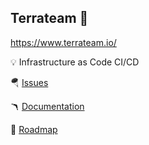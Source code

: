 ## Terrateam 👋

https://www.terrateam.io/

💡 Infrastructure as Code CI/CD

🪂 [Issues](https://github.com/terrateamio/terrateam/issues/new/choose)

🪃 [Documentation](https://docs.terrateam.io/)

🐙 [Roadmap](https://github.com/orgs/terrateamio/projects/2)
